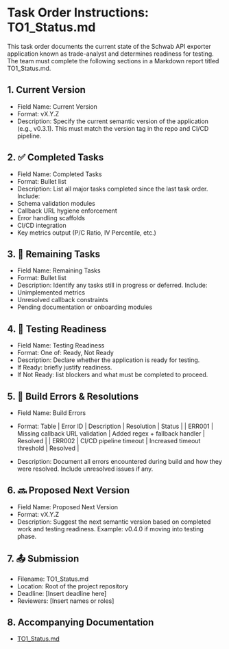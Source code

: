 # Task Order Instructions: TO1_Status.md

This task order documents the current state of the Schwab API exporter application known as trade-analyst and determines readiness for testing. The team must complete the following sections in a Markdown report titled TO1_Status.md.

## 1. Current Version

- Field Name: Current Version
- Format: vX.Y.Z
- Description: Specify the current semantic version of the application (e.g., v0.3.1). This must match the version tag in the repo and CI/CD pipeline.

## 2. ✅ Completed Tasks

- Field Name: Completed Tasks
- Format: Bullet list
- Description: List all major tasks completed since the last task order. Include:
- Schema validation modules
- Callback URL hygiene enforcement
- Error handling scaffolds
- CI/CD integration
- Key metrics output (P/C Ratio, IV Percentile, etc.)

## 3. 🔧 Remaining Tasks

- Field Name: Remaining Tasks
- Format: Bullet list
- Description: Identify any tasks still in progress or deferred. Include:
- Unimplemented metrics
- Unresolved callback constraints
- Pending documentation or onboarding modules

## 4. 🧪 Testing Readiness

- Field Name: Testing Readiness
- Format: One of: Ready, Not Ready
- Description: Declare whether the application is ready for testing.
- If Ready: briefly justify readiness.
- If Not Ready: list blockers and what must be completed to proceed.

## 5. 🐞 Build Errors & Resolutions

- Field Name: Build Errors
- Format: Table
| Error ID | Description | Resolution | Status |
| ERR001 | Missing callback URL validation | Added regex + fallback handler | Resolved |
| ERR002 | CI/CD pipeline timeout | Increased timeout threshold | Resolved |

- Description: Document all errors encountered during build and how they were resolved. Include unresolved issues if any.

## 6. 🔜 Proposed Next Version

- Field Name: Proposed Next Version
- Format: vX.Y.Z
- Description: Suggest the next semantic version based on completed work and testing readiness. Example: v0.4.0 if moving into testing phase.

## 7. 📤 Submission

- Filename: TO1_Status.md
- Location: Root of the project repository
- Deadline: [Insert deadline here]
- Reviewers: [Insert names or roles]

## 8. Accompanying Documentation

- [TO1_Status.md](TO1_Status.md)
